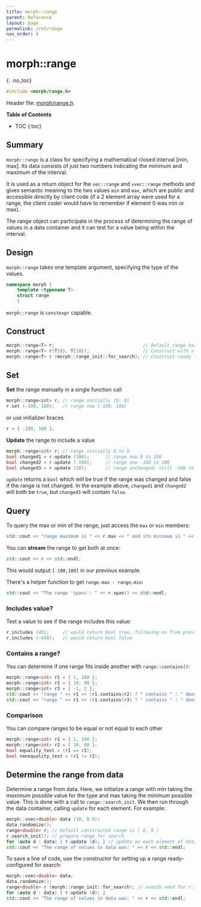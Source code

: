 ```yaml
---
title: morph::range
parent: Reference
layout: page
permalink: /ref/range
nav_order: 4
---
```

# morph::range
{: .no_toc}

```c++
#include <morph/range.h>
```
Header file: [morph/range.h](https://github.com/ABRG-Models/morphologica/blob/main/morph/range.h).

**Table of Contents**

- TOC
{:toc}

## Summary

`morph::range` is a class for specifying a mathematical closed interval [min, max]. Its data consists of just two numbers indicating the minimum and maximum of the interval.

It is used as a return object for the `vec::range` and `vvec::range` methods and gives semantic meaning to the two values `min` and `max`, which are public and accessible directly by client code (if a 2 element array were used for a range, the client coder would have to remember if element 0 was min or max).

The range object can participate in the process of determining the range of values in a data container and it can test for a value being within the interval.

## Design

`morph::range` takes one template argument, specifying the type of the values.
```c++
namespace morph {
    template <typename T>
    struct range
    {
```

`morph::range` is `constexpr` capable.

## Construct

```c++
morph::range<T> r;                                 // Default range has min == max == T{0}
morph::range<T> r(T{0}, T{10});                    // Construct with a defined interval [0, 10]
morph::range<T> r (morph::range_init::for_search); // Construct ready for search
```

## Set

**Set** the range manually in a single function call
```c++
morph::range<int> r; // range initially [0, 0]
r.set (-100, 100);   // range now [-100, 100]
```
or use initializer braces
```c++
r = { -100, 100 };
```

**Update** the range to include a value
```c++
morph::range<int> r; // range initially 0 to 0
bool changed1 = r.update (100);      // range now 0 to 100
bool changed2 = r.update (-100);     // range now -100 to 100
bool changed3 = r.update (50);       // range unchanged; still -100 to 100
```

`update` returns a `bool` which will be true if the range was changed and false if the range is not changed. In the example above, `changed1` and `changed2` will both be `true`, but `changed3` will contain `false`.

## Query

To query the max or min of the range, just access the `max` or `min` members:
```c++
std::cout << "range maximum is " << r.max << " and its minimum is " << r.min << std::endl;
```
You can **stream** the range to get both at once:
```c++
std::cout << r << std::endl;
```
This would output `[-100,100]` in our previous example.

There's a helper function to get `range.max - range.min`:
```c++
std::cout << "The range 'spans': " << r.span() << std::endl;
```

### Includes value?

Test a value to see if the range includes this value:
```c++
r.includes (45);     // would return bool true, following on from previous example
r.includes (-450);   // would return bool false
```
### Contains a range?

You can determine if one range fits inside another with `range::contains()`:
```c++
morph::range<int> r1 = { 1, 100 };
morph::range<int> r2 = { 10, 90 };
morph::range<int> r3 = { -1, 2 };
std::cout << "range " << r1 << (r1.contains(r2) ? " contains " : " doesn't contain ") << r2 << std::endl;
std::cout << "range " << r1 << (r1.contains(r3) ? " contains " : " doesn't contain ") << r3 << std::endl;
```

### Comparison

You can compare ranges to be equal or not equal to each other
```c++
morph::range<int> r1 = { 1, 100 };
morph::range<int> r2 = { 10, 90 };
bool equality_test = (r1 == r2);
bool nonequality_test = (r1 != r2);
```

## Determine the range from data

Determine a range from data. Here, we initialize a range with min taking the *maximum* possible value for the type and max taking the *minimum* possible value. This is done with a call to `range::search_init`. We then run through the data container, calling `update` for each element. For example:

```c++
morph::vvec<double> data (10, 0.0);
data.randomize();
range<double> r; // Default constructed range is [ 0, 0 ]
r.search_init(); // prepare range for search
for (auto d : data) { r.update (d); } // update on each element of data
std::cout << "The range of values in data was: " << r << std::endl;
```

To save a line of code, use the constructor for setting up a range ready-configured for search:
```c++
morph::vvec<double> data;
data.randomize();
range<double> r (morph::range_init::for_search); // avoids need for r.search_init()
for (auto d : data) { r.update (d); }
std::cout << "The range of values in data was: " << r << std::endl;
```
